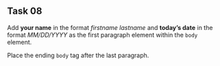 ## Task 08
Add **your name** in the format *firstname lastname* and **today’s date** in the format *MM/DD/YYYY* as the first paragraph element within the `body` element. 

Place the ending `body` tag after the last paragraph.